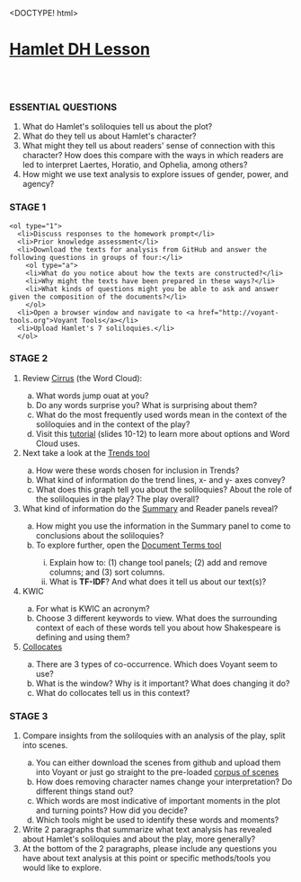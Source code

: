 <DOCTYPE! html>

<html>
  <head>
  <h1 style="text-decoration:underline;"><b>Hamlet DH Lesson</b></h1>
  </head>
  
  <br></br>
  <body>
  
  <h3><b>ESSENTIAL QUESTIONS</b></h3>
  <ol type="1">
    <li>What do Hamlet's soliloquies tell us about the plot?</li>
    <li>What do they tell us about Hamlet's character?</li>
    <li>What might they tell us about readers' sense of connection with this character? How does this compare with the ways in which readers are led to interpret Laertes, Horatio, and Ophelia, among others?</li>
    <li>How might we use text analysis to explore issues of gender, power, and agency?</li>
  </ol>
  </body>
  <!--I am a comment. Please use me to document what your code means.-->
  
  <body>
  <h3><b>STAGE 1</b></h3>

    <ol type="1"> 
      <li>Discuss responses to the homework prompt</li>
      <li>Prior knowledge assessment</li>
      <li>Download the texts for analysis from GitHub and answer the following questions in groups of four:</li>
        <ol type="a"> 
        <li>What do you notice about how the texts are constructed?</li>
        <li>Why might the texts have been prepared in these ways?</li>
        <li>What kinds of questions might you be able to ask and answer given the composition of the documents?</li>
        </ol>
      <li>Open a browser window and navigate to <a href="http://voyant-tools.org">Voyant Tools</a></li>
      <li>Upload Hamlet's 7 soliloquies.</li>
      </ol>
      
  <h3><b>STAGE 2</b></h3>
    <ol type="1">
      <li>Review <a href="http://voyant-tools.org/?corpus=daaa71e1acbe221ad2ea67a0e66cba63&view=Cirrus">Cirrus</a> (the Word Cloud):</li>
        <ol type="a">
          <li>What words jump ouat at you?</li>
          <li>Do any words surprise you? What is surprising about them?</li>
          <li>What do the most frequently used words mean in the context of the soliloquies and in the context of the play?</li>
          <li>Visit this <a href="https://docs.google.com/presentation/d/1b3iZ3RLjhKcQ3Ji6RxO3v_a2a8AyKXK2qR-Xt2NSlYY/embed?start=false&loop=false&delayms=3000#slide=id.g1b2969a493_0_34">tutorial</a> (slides 10-12) to learn more about options and Word Cloud uses.
        </ol>
        <li>Next take a look at the <a href="http://voyant-tools.org/?bins=7&view=Trends&corpus=daaa71e1acbe221ad2ea67a0e66cba63">Trends tool</a></li>
          <ol type="a">
            <li>How were these words chosen for inclusion in Trends?</li>
            <li>What kind of information do the trend lines, x- and y- axes convey?</li>
            <li>What does this graph tell you about the soliloquies? About the role of the soliloquies in the play? The play overall?</li>
          </ol>
          <li>What kind of information do the <a href="http://voyant-tools.org/?corpus=daaa71e1acbe221ad2ea67a0e66cba63&view=Summary">Summary</a> and Reader panels reveal?</li>
            <ol type="a">
              <li>How might you use the information in the Summary panel to come to conclusions about the soliloquies?</li>
              <li>To explore further, open the <a href="http://voyant-tools.org/?corpus=daaa71e1acbe221ad2ea67a0e66cba63&view=corpusterms">Document Terms tool</a></li>
                <ol type="i">
                  <li>Explain how to: (1) change tool panels; (2) add and remove columns; and (3) sort columns.</li>
                  <li>What is <b>TF-IDF</b>? And what does it tell us about our text(s)?</li>
                </ol>
            </ol>
            <li>KWIC</li>
            <ol type="a">
              <li>For what is KWIC an acronym?</li>
              <li>Choose 3 different keywords to view. What does the surrounding context of each of these words tell you about how Shakespeare is defining and using them?</li>
            </ol>
            <li><a href="http://voyant-tools.org/?corpus=daaa71e1acbe221ad2ea67a0e66cba63&view=Cirrus">Collocates</a></li>
              <ol type="a">
                <li>There are 3 types of co-occurrence. Which does Voyant seem to use?</li>
                <li>What is the window? Why is it important? What does changing it do?</li>
                <li>What do collocates tell us in this context?</li>
              </ol>
          </ol>
    </ol>

   <h3><b>STAGE 3</b></h3>
    <ol type="1">
      <li>Compare insights from the soliloquies with an analysis of the play, split into scenes.</li>
        <ol type="a">
          <li>You can either download the scenes from github and upload them into Voyant or just go straight to the pre-loaded <a href="http://voyant-tools.org/?corpus=7b8d5168789e650ebbc9329af40810ad">corpus of scenes</a></li>
          <li>How does removing character names change your interpretation? Do different things stand out?</li>
          <li>Which words are most indicative of important moments in the plot and turning points? How did you decide?</li>
          <li>Which tools might be used to identify these words and moments?</li>
        </ol>
        <li>Write 2 paragraphs that summarize what text analysis has revealed about Hamlet's soliloquies and about the play, more generally?</li>
        <li>At the bottom of the 2 paragraphs, please include any questions you have about text analysis at this point or specific methods/tools you would like to explore.</li>
    </ol>

  </body>

</html>

